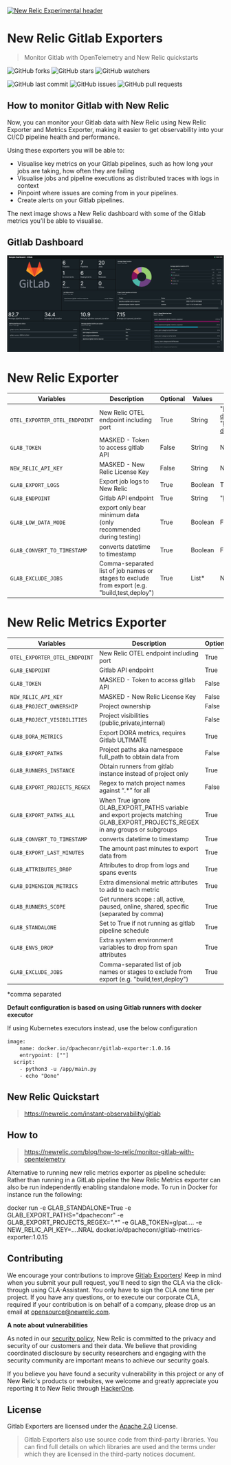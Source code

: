 [![New Relic Experimental header](https://github.com/newrelic/opensource-website/raw/master/src/images/categories/Experimental.png)](https://opensource.newrelic.com/oss-category/#new-relic-experimental)

# New Relic Gitlab Exporters
>Monitor Gitlab with OpenTelemetry and New Relic quickstarts

![GitHub forks](https://img.shields.io/github/forks/newrelic-experimental/tls-proxy?style=social)
![GitHub stars](https://img.shields.io/github/stars/newrelic-experimental/tls-proxy?style=social)
![GitHub watchers](https://img.shields.io/github/watchers/newrelic-experimental/tls-proxy?style=social)

![GitHub last commit](https://img.shields.io/github/last-commit/newrelic-experimental/tls-proxy)
![GitHub issues](https://img.shields.io/github/issues/newrelic-experimental/tls-proxy)
![GitHub pull requests](https://img.shields.io/github/issues-pr/newrelic-experimental/tls-proxy)


## How to monitor Gitlab with New Relic

Now, you can monitor your Gitlab data with New Relic using New Relic Exporter and Metrics Exporter, making it easier to get observability into your CI/CD pipeline health and performance.

Using these exporters you will be able to:

- Visualise key metrics on your Gitlab pipelines, such as how long your jobs are taking, how often they are failing
- Visualise jobs and pipeline executions as distributed traces with logs in context 
- Pinpoint where issues are coming from in your pipelines.
- Create alerts on your Gitlab pipelines.

The next image shows a New Relic dashboard with some of the Gitlab metrics you’ll be able to visualise.

## Gitlab Dashboard

![Gitlab Dashboard](screenshots/gitlab_dashboard.jpg)

# New Relic Exporter

| Variables | Description | Optional | Values | Default |
| ---       |         --- |       ---| ---    |   ----   |
| `OTEL_EXPORTER_OTEL_ENDPOINT` | New Relic OTEL endpoint including port | True | String | "https://otlp.nr-data.net:4318" or "https://otlp.eu01.nr-data.net:4318" |
| `GLAB_TOKEN` | MASKED - Token to access gitlab API | False | String | None |
| `NEW_RELIC_API_KEY` | MASKED - New Relic License Key | False | String | None |
| `GLAB_EXPORT_LOGS` | Export job logs to New Relic | True | Boolean | True |
| `GLAB_ENDPOINT` | Gitlab API endpoint | True | String | "https://gitlab.com" |
| `GLAB_LOW_DATA_MODE` | export only bear minimum data (only recommended during testing) | True | Boolean | False |
| `GLAB_CONVERT_TO_TIMESTAMP` | converts datetime to timestamp | True | Boolean | False |
| `GLAB_EXCLUDE_JOBS` | Comma-separated list of job names or stages to exclude from export (e.g. "build,test,deploy") | True | List* | None |

# New Relic Metrics Exporter 

| Variables | Description | Optional | Values | Default |
| ---       |         --- |       ---| ---    |   ----   |
| `OTEL_EXPORTER_OTEL_ENDPOINT` | New Relic OTEL endpoint including port | True | String | "https://otlp.nr-data.net:4318" or "https://otlp.eu01.nr-data.net:4318" |
| `GLAB_ENDPOINT` | Gitlab API endpoint | True | String | "https://gitlab.com" |
| `GLAB_TOKEN` | MASKED - Token to access gitlab API | False | String | None |
| `NEW_RELIC_API_KEY` | MASKED - New Relic License Key | False | String | None |
| `GLAB_PROJECT_OWNERSHIP` | Project ownership | False | String | True |
| `GLAB_PROJECT_VISIBILITIES` | Project visibilities (public,private,internal) | False | List* | private |
| `GLAB_DORA_METRICS` | Export DORA metrics, requires Gitlab ULTIMATE | True | Bool | False |
| `GLAB_EXPORT_PATHS` | Project paths aka namespace full_path to obtain data from | False | List* | None if running as standalone or CI_PROJECT_ROOT_NAMESPACE if running as pipeline schedule|
| `GLAB_RUNNERS_INSTANCE` | Obtain runners from gitlab instance instead of project only  | True | String | |
| `GLAB_EXPORT_PROJECTS_REGEX` | Regex to match project names against “.*” for all | False | Boolean | None |
| `GLAB_EXPORT_PATHS_ALL` | When True ignore GLAB_EXPORT_PATHS variable and export projects matching GLAB_EXPORT_PROJECTS_REGEX in any groups or subgroups| True |  Boolean | False |
| `GLAB_CONVERT_TO_TIMESTAMP` | converts datetime to timestamp | True | Boolean | False |
| `GLAB_EXPORT_LAST_MINUTES` | The amount past minutes to export data from | True | Integer | 60 |
| `GLAB_ATTRIBUTES_DROP` | Attributes to drop from logs and spans events | True | List* | None |
| `GLAB_DIMENSION_METRICS` | Extra dimensional metric attributes to add to each metric | True | List* | NONE Note the following attributes will always be set as dimensions regardless of this setting: status,stage,name |
| `GLAB_RUNNERS_SCOPE` | Get runners scope : all, active, paused, online, shared, specific (separated by comma) | True | List* | all |
| `GLAB_STANDALONE` | Set to True if not running as gitlab pipeline schedule | True | Boolean | False |
| `GLAB_ENVS_DROP` | Extra system environment variables to drop from span attributes | True | List* | Note the following environment variables will always be dropped regardless of this setting: NEW_RELIC_API_KEY,GITLAB_FEATURES,CI_SERVER_TLS_CA_FILE,CI_RUNNER_TAGS,CI_JOB_JWT,CI_JOB_JWT_V1,CI_JOB_JWT_V2,GLAB_TOKEN,GIT_ASKPASS,CI_COMMIT_BEFORE_SHA,CI_BUILD_TOKEN,CI_DEPENDENCY_PROXY_PASSWORD,CI_RUNNER_SHORT_TOKEN,CI_BUILD_BEFORE_SHA,CI_BEFORE_SHA,OTEL_EXPORTER_OTEL_ENDPOINT,GLAB_DIMENSION_METRICS |
| `GLAB_EXCLUDE_JOBS` | Comma-separated list of job names or stages to exclude from export (e.g. "build,test,deploy") | True | List* | None |
*comma separated

**Default configuration is based on using Gitlab runners with docker executor**

If using Kubernetes executors instead, use the below configuration

```
image:
    name: docker.io/dpacheconr/gitlab-exporter:1.0.16
    entrypoint: [""]
  script:
    - python3 -u /app/main.py
    - echo "Done"
```

## New Relic Quickstart
> https://newrelic.com/instant-observability/gitlab

## How to 

> https://newrelic.com/blog/how-to-relic/monitor-gitlab-with-opentelemetry

Alternative to running new relic metrics exporter as pipeline schedule:
Rather than running in a GitLab pipeline the New Relic Metrics exporter can also  be run independently enabling standalone mode. To run in Docker for instance run the following:
 
docker run -e GLAB_STANDALONE=True -e GLAB_EXPORT_PATHS="dpacheconr" -e GLAB_EXPORT_PROJECTS_REGEX=".*" -e GLAB_TOKEN=glpat.... -e NEW_RELIC_API_KEY=....NRAL docker.io/dpacheconr/gitlab-metrics-exporter:1.0.15

## Contributing

We encourage your contributions to improve [Gitlab Exporters](../../)! Keep in mind when you submit your pull request, you'll need to sign the CLA via the click-through using CLA-Assistant. You only have to sign the CLA one time per project. If you have any questions, or to execute our corporate CLA, required if your contribution is on behalf of a company, please drop us an email at opensource@newrelic.com.

**A note about vulnerabilities**

As noted in our [security policy](../../security/policy), New Relic is committed to the privacy and security of our customers and their data. We believe that providing coordinated disclosure by security researchers and engaging with the security community are important means to achieve our security goals.

If you believe you have found a security vulnerability in this project or any of New Relic's products or websites, we welcome and greatly appreciate you reporting it to New Relic through [HackerOne](https://hackerone.com/newrelic).

## License

Gitlab Exporters are licensed under the [Apache 2.0](http://apache.org/licenses/LICENSE-2.0.txt) License.

>Gitlab Exporters also use source code from third-party libraries. You can find full details on which libraries are used and the terms under which they are licensed in the third-party notices document.

